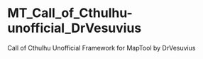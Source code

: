 # MT_Call_of_Cthulhu-unofficial_DrVesuvius
 Call of Cthulhu Unofficial Framework for MapTool by DrVesuvius
